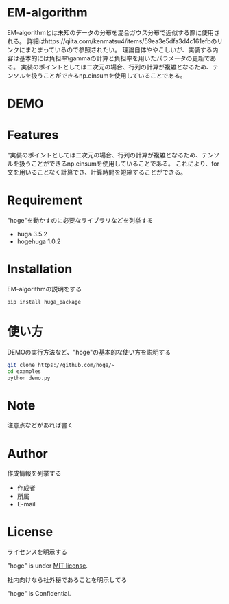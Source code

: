 # EM-algorithm
EM-algorithmとは未知のデータの分布を混合ガウス分布で近似する際に使用される。
詳細はhttps://qiita.com/kenmatsu4/items/59ea3e5dfa3d4c161efbのリンクにまとまっているので参照されたい。
理論自体ややこしいが、実装する内容は基本的には負担率\gammaの計算と負担率を用いたパラメータの更新である。
実装のポイントとしては二次元の場合、行列の計算が複雑となるため、テンソルを扱うことができるnp.einsumを使用していることである。

# DEMO

# Features

"実装のポイントとしては二次元の場合、行列の計算が複雑となるため、テンソルを扱うことができるnp.einsumを使用していることである。
これにより、for文を用いることなく計算でき、計算時間を短縮することができる。

# Requirement

"hoge"を動かすのに必要なライブラリなどを列挙する

* huga 3.5.2
* hogehuga 1.0.2

# Installation

EM-algorithmの説明をする

```bash
pip install huga_package
```

# 使い方

DEMOの実行方法など、"hoge"の基本的な使い方を説明する

```bash
git clone https://github.com/hoge/~
cd examples
python demo.py
```

# Note

注意点などがあれば書く

# Author

作成情報を列挙する

* 作成者
* 所属
* E-mail

# License
ライセンスを明示する

"hoge" is under [MIT license](https://en.wikipedia.org/wiki/MIT_License).

社内向けなら社外秘であることを明示してる

"hoge" is Confidential.
